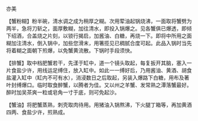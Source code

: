 亦美

【蟹粉糊】粉半碗，清水调之成为稍厚之糊。次用荤油起锅烧沸，一面取将蟹劈为两半，急将刀斩之，面厚敷糊，加往清水，即投入锅爆之。见各蟹俱已爆透，即倾下绍酒，合盖烧之片刻，以锁行揭启，加酱油、白糖，再烧一下。即将中所用之面糊加注清水，倒入锅中，加些您滑末，用箸揽见已稠腻合度可起。此品入锅时当先将着糊之面朝下煎爆，以免蟹黄流散。下锅时手段须快。

【排蟹】取中档肥蟹若干，先漾于缸中，道一个镜头取起，每复扳开其脑，塞入一片食盐少许，用线运足缚住，放入缸中。如此一一缚好后，乃用酱油、黄酒、胡食盐灌入缸中（缸内不可有水），消浸数日之后取起，另装入爆路下白糖，用布及著叶封缚爆口。临时取食醉蟹，以腾者为佳。又以州之羊蟹、发常熟之潭落蟹最好。醉时加吴茶爽一粒或皂角一寸于底，则可免起沙。

【蟹油】将肥蟹蒸熟，刺壳取肉待用。用猪油入锅熬沸，下火腿丁箱等，再加黄酒四两、食盐少许，煎熟成。